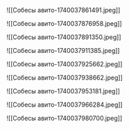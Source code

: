 ![[Собесы авито-1740037861491.jpeg]]

![[Собесы авито-1740037876958.jpeg]]

![[Собесы авито-1740037891350.jpeg]]

![[Собесы авито-1740037911385.jpeg]]

![[Собесы авито-1740037925662.jpeg]]

![[Собесы авито-1740037938662.jpeg]]

![[Собесы авито-1740037953181.jpeg]]

![[Собесы авито-1740037966284.jpeg]]

![[Собесы авито-1740037980700.jpeg]]